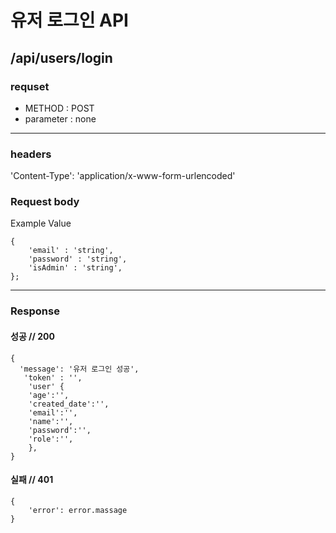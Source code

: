 # 유저 로그인 API

## /api/users/login

### requset

- METHOD : POST
- parameter : none

---

### headers

'Content-Type': 'application/x-www-form-urlencoded'

### Request body

Example Value

```
{
	'email' : 'string',
	'password' : 'string',
	'isAdmin' : 'string',
};
```

---

### Response

#### 성공 // 200

```
{
  'message': '유저 로그인 성공',
   'token' : '',
    'user' {
	'age':'',
	'created_date':'',
	'email':'',
	'name':'',
	'password':'',
	'role':'',
	},
}
```

#### 실패 // 401

```
{
    'error': error.massage
}
```
